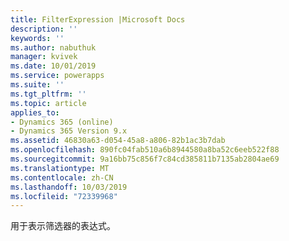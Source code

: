 ```yaml
---
title: FilterExpression |Microsoft Docs
description: ''
keywords: ''
ms.author: nabuthuk
manager: kvivek
ms.date: 10/01/2019
ms.service: powerapps
ms.suite: ''
ms.tgt_pltfrm: ''
ms.topic: article
applies_to:
- Dynamics 365 (online)
- Dynamics 365 Version 9.x
ms.assetid: 46830a63-d054-45a8-a806-82b1ac3b7dab
ms.openlocfilehash: 890fc04fab510a6b8944580a8ba52c6eeb522f88
ms.sourcegitcommit: 9a16bb75c856f7c84cd385811b7135ab2804ae69
ms.translationtype: MT
ms.contentlocale: zh-CN
ms.lasthandoff: 10/03/2019
ms.locfileid: "72339968"
---
```

用于表示筛选器的表达式。
